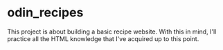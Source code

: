 # odin_recipes
This project is about building a basic recipe website. With this in mind, I'll practice all the HTML knowledge that I've acquired up to this point.
